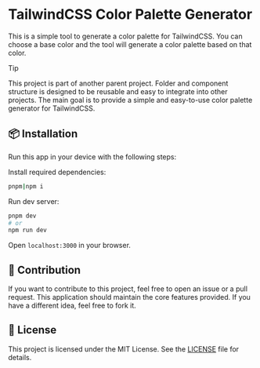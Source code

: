 # TailwindCSS Color Palette Generator

This is a simple tool to generate a color palette for TailwindCSS. You can choose a base color and the tool will generate a color palette based on that color.

> [!TIP]
> This project is part of another parent project. Folder and component structure is designed to be reusable and easy to integrate into other projects. The main goal is to provide a simple and easy-to-use color palette generator for TailwindCSS.

## 📦 Installation

Run this app in your device with the following steps:

Install required dependencies:

```bash
pnpm|npm i
```

Run dev server:

```bash
pnpm dev
# or
npm run dev
```

Open `localhost:3000` in your browser.

## 🤝 Contribution

If you want to contribute to this project, feel free to open an issue or a pull request. This application should maintain the core features provided. If you have a different idea, feel free to fork it.

## 📝 License

This project is licensed under the MIT License. See the [LICENSE](LICENSE) file for details.
